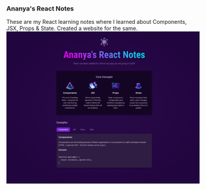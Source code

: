 ### Ananya's React Notes
These are my React learning notes where I learned about Components, JSX, Props & State. Created a website for the same.
![Landing page](./src/assets/demo.jpeg)
